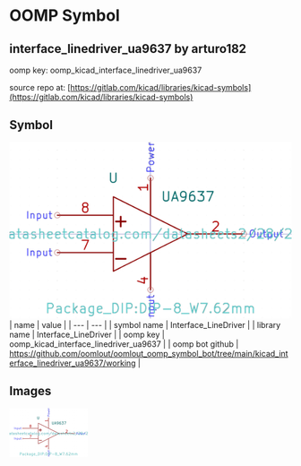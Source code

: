 # OOMP Symbol  
## interface_linedriver_ua9637  by arturo182  
  
oomp key: oomp_kicad_interface_linedriver_ua9637  
  
source repo at: [https://gitlab.com/kicad/libraries/kicad-symbols](https://gitlab.com/kicad/libraries/kicad-symbols)  
## Symbol  
  
[![working.png](working_600.png)](working.png)  
| name | value | 
| --- | --- | 
| symbol name | Interface_LineDriver | 
| library name | Interface_LineDriver | 
| oomp key | oomp_kicad_interface_linedriver_ua9637 | 
| oomp bot github | https://github.com/oomlout/oomlout_oomp_symbol_bot/tree/main/kicad_interface_linedriver_ua9637/working | 
## Images  
  
[![working.png](working_140.png)](working.png)  
